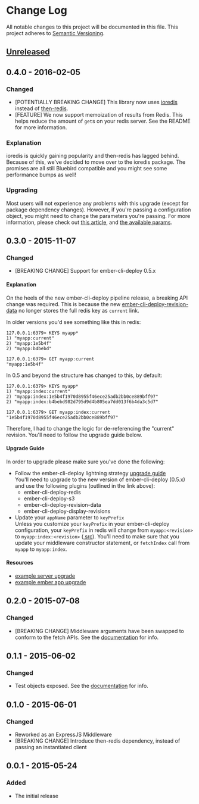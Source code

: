 # Change Log
All notable changes to this project will be documented in this file.
This project adheres to [Semantic Versioning](http://semver.org/).

## [Unreleased][unreleased]

## 0.4.0 - 2016-02-05
### Changed
- [POTENTIALLY BREAKING CHANGE] This library now uses [ioredis](https://github.com/luin/ioredis) instead of
  [then-redis](https://github.com/mjackson/then-redis).
- [FEATURE] We now support memoization of results from Redis. This helps reduce
  the amount of `get`s on your redis server. See the README for more information.

### Explanation
ioredis is quickly gaining popularity and then-redis has lagged behind.
Because of this, we've decided to move over to the ioredis package. The promises
are all still Bluebird compatible and you might see some performance bumps as well!

### Upgrading
Most users will not experience any problems with this upgrade (except for package
dependency changes). However, if you're passing a configuration object, you might
need to change the parameters you're passing. For more information, please check
out [this article](https://github.com/luin/ioredis/wiki/Migrating-from-node_redis),
and [the available params](https://github.com/luin/ioredis/blob/master/API.md#new-redisport-host-options).

## 0.3.0 - 2015-11-07
### Changed
- [BREAKING CHANGE] Support for ember-cli-deploy 0.5.x

#### Explanation
On the heels of the new ember-cli-deploy pipeline release, a breaking API change was
required. This is because the new [ember-cli-deploy-revision-data](https://github.com/ember-cli-deploy/ember-cli-deploy-revision-data) no longer stores the full redis key as `current` link.

In older versions you'd see something like this in redis:
```
127.0.0.1:6379> KEYS myapp*
1) "myapp:current"
2) "myapp:1e5b4f"
2) "myapp:b4bebd"

127.0.0.1:6379> GET myapp:current
"myapp:1e5b4f"
```

In 0.5 and beyond the structure has changed to this, by default:
```
127.0.0.1:6379> KEYS myapp*
1) "myapp:index:current"
2) "myapp:index:1e5b4f1970d8955f46ece25adb2bb0ce889bff97"
2) "myapp:index:b4bebd982d795d9d4b805ea7dd013f6b4da3c5d7"

127.0.0.1:6379> GET myapp:index:current
"1e5b4f1970d8955f46ece25adb2bb0ce889bff97"
```

Therefore, I had to change the logic for de-referencing the "current" revision. You'll need to follow the upgrade guide below.

#### Upgrade Guide
In order to upgrade please make sure you've done the following:
* Follow the ember-cli-deploy lightning strategy [upgrade guide](http://ember-cli.github.io/ember-cli-deploy/docs/v0.5.x/upgrading-apps/#upgrade-an-app-that-uses-the-lightning-strategy)  
You'll need to upgrade to the new version of ember-cli-deploy (0.5.x) and use the following plugins (outlined in the link above):
  - ember-cli-deploy-redis
  - ember-cli-deploy-s3
  - ember-cli-deploy-revision-data
  - ember-cli-deploy-display-revisions
* Update your `appName` parameter to `keyPrefix`  
Unless you customize your `keyPrefix` in your ember-cli-deploy configuration, your `keyPrefix` in redis will change from
`myapp:<revision>` to `myapp:index:<revision>` ([ src](https://github.com/ember-cli-deploy/ember-cli-deploy-redis/blob/v0.1.0/index.js#L28-L30)). You'll need to
make sure that you update your middleware constructor statement, or `fetchIndex` call from `myapp` to `myapp:index`.

#### Resources
* [example server upgrade](https://github.com/blimmer/location-aware-ember-server/commit/cb5e49781d5d78ee6a56ab6ff7b7adfaf45bf117)
* [example ember app upgrade](https://github.com/blimmer/location-aware-ember/commit/b4bebd982d795d9d4b805ea7dd013f6b4da3c5d7)

## 0.2.0 - 2015-07-08
### Changed
- [BREAKING CHANGE] Middleware arguments have been swapped to conform to the fetch APIs. See the [documentation](https://github.com/blimmer/node-ember-cli-deploy-redis/blob/v0.2.0/README.md#example) for info.

## 0.1.1 - 2015-06-02
### Changed
- Test objects exposed. See the [documentation](https://github.com/blimmer/node-ember-cli-deploy-redis/blob/v0.1.1/README.md#testing) for info.

## 0.1.0 - 2015-06-01
### Changed
- Reworked as an ExpressJS Middleware
- [BREAKING CHANGE] Introduce then-redis dependency, instead of passing an instantiated client

## 0.0.1 - 2015-05-24
### Added
- The initial release

[unreleased]: https://github.com/blimmer/node-ember-cli-deploy-redis/compare/v0.0.1...HEAD
